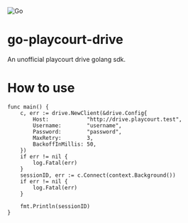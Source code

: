 ![Go](https://github.com/sangianpatrick/go-playcourt-drive/workflows/Go/badge.svg?branch=master)

# go-playcourt-drive
An unofficial playcourt drive golang sdk.

# How to use
```
func main() {
	c, err := drive.NewClient(&drive.Config{
		Host:            "http://drive.playcourt.test",
		Username:        "username",
		Password:        "password",
		MaxRetry:        3,
		BackoffInMillis: 50,
	})
	if err != nil {
		log.Fatal(err)
	}
	sessionID, err := c.Connect(context.Background())
	if err != nil {
		log.Fatal(err)
	}

	fmt.Println(sessionID)
}
```
